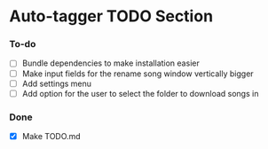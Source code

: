 # Auto-tagger TODO Section

### To-do
- [ ] Bundle dependencies to make installation easier
- [ ] Make input fields for the rename song window vertically bigger
- [ ] Add settings menu
- [ ] Add option for the user to select the folder to download songs in

### Done
- [x] Make TODO.md